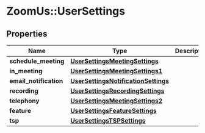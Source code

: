# ZoomUs::UserSettings

## Properties
Name | Type | Description | Notes
------------ | ------------- | ------------- | -------------
**schedule_meeting** | [**UserSettingsMeetingSettings**](UserSettingsMeetingSettings.md) |  | [optional] 
**in_meeting** | [**UserSettingsMeetingSettings1**](UserSettingsMeetingSettings1.md) |  | [optional] 
**email_notification** | [**UserSettingsNotificationSettings**](UserSettingsNotificationSettings.md) |  | [optional] 
**recording** | [**UserSettingsRecordingSettings**](UserSettingsRecordingSettings.md) |  | [optional] 
**telephony** | [**UserSettingsMeetingSettings2**](UserSettingsMeetingSettings2.md) |  | [optional] 
**feature** | [**UserSettingsFeatureSettings**](UserSettingsFeatureSettings.md) |  | [optional] 
**tsp** | [**UserSettingsTSPSettings**](UserSettingsTSPSettings.md) |  | [optional] 


